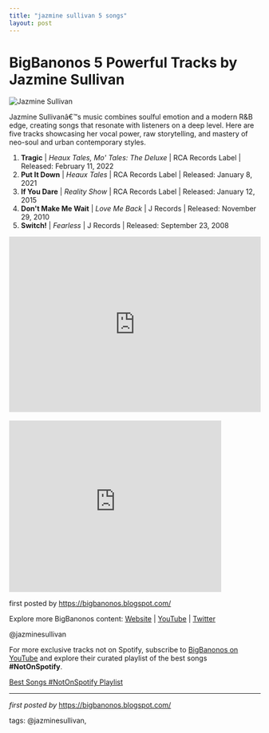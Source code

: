 ```yaml
---
title: "jazmine sullivan 5 songs"
layout: post
---
```

<h1>BigBanonos 5 Powerful Tracks by Jazmine Sullivan</h1>
<img alt="Jazmine Sullivan" src="https://upload.wikimedia.org/wikipedia/commons/5/51/Jazmine_Sullivan_2015.jpg" /> <p>Jazmine Sullivanâ€™s music combines soulful emotion and a modern R&B edge, creating songs that resonate with listeners on a deep level. Here are five tracks showcasing her vocal power, raw storytelling, and mastery of neo-soul and urban contemporary styles.</p> <ol> <li><strong>Tragic</strong> | <em>Heaux Tales, Mo' Tales: The Deluxe</em> | RCA Records Label | Released: February 11, 2022</li> <li><strong>Put It Down</strong> | <em>Heaux Tales</em> | RCA Records Label | Released: January 8, 2021</li> <li><strong>If You Dare</strong> | <em>Reality Show</em> | RCA Records Label | Released: January 12, 2015</li> <li><strong>Don't Make Me Wait</strong> | <em>Love Me Back</em> | J Records | Released: November 29, 2010</li> <li><strong>Switch!</strong> | <em>Fearless</em> | J Records | Released: September 23, 2008</li>
</ol> <div> <iframe allow="autoplay; clipboard-write; encrypted-media; fullscreen; picture-in-picture" allowfullscreen="" frameborder="0" height="352" loading="lazy" src="https://open.spotify.com/embed/playlist/2hT5crmljJttF7VsSSeRMU?utm_source=generator" width="100%"></iframe>
</div>
<div><br /></div><iframe allowfullscreen="" frameborder="0" height="344" src="https://www.youtube.com/embed/videoseries?list=PLtuNtuTatqI2eHKjIc4z3DjYgyTDXoulP" width="425"></iframe>
<p>first posted by <a href="https://bigbanonos.blogspot.com/">https://bigbanonos.blogspot.com/</a></p> <div> <p>Explore more BigBanonos content: <a href="https://bigbanonos.blogspot.com/">Website</a> | <a href="https://www.youtube.com/@BigBanonos">YouTube</a> | <a href="https://x.com/bigbanonos">Twitter</a></p>
</div> <!--Tags-->
<p>@jazminesullivan</p>


<!--Subscribe and Playlist Links-->
<div>
    <p>For more exclusive tracks not on Spotify, subscribe to <a href="https://www.youtube.com/@BigBanonos" target="_blank">BigBanonos on YouTube</a> and explore their curated playlist of the best songs <strong>#NotOnSpotify</strong>.</p>
    <p><a href="https://www.youtube.com/playlist?list=PLtuNtuTatqI0kFahUCbtbfenC_ET5O_tr" target="_blank">Best Songs #NotOnSpotify Playlist<br /></a></p></div>

<hr />

<p><em>first posted by</em> <a href="https://bigbanonos.blogspot.com/" rel="noopener" target="_new">https://bigbanonos.blogspot.com/</a></p>

<p>tags: @jazminesullivan,</p>
